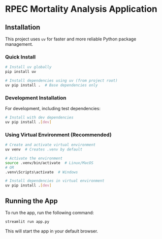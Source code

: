 # RPEC Mortality Analysis Application

## Installation

This project uses `uv` for faster and more reliable Python package management.

### Quick Install

```bash
# Install uv globally
pip install uv

# Install dependencies using uv (from project root)
uv pip install .  # Base dependencies only
```

### Development Installation

For development, including test dependencies:

```bash
# Install with dev dependencies
uv pip install .[dev]
```

### Using Virtual Environment (Recommended)

```bash
# Create and activate virtual environment
uv venv  # Creates .venv by default

# Activate the environment
source .venv/bin/activate  # Linux/MacOS
# OR
.venv\Scripts\activate  # Windows

# Install dependencies in virtual environment
uv pip install .[dev]
```

## Running the App

To run the app, run the following command:

```bash
streamlit run app.py
```

This will start the app in your default browser.
